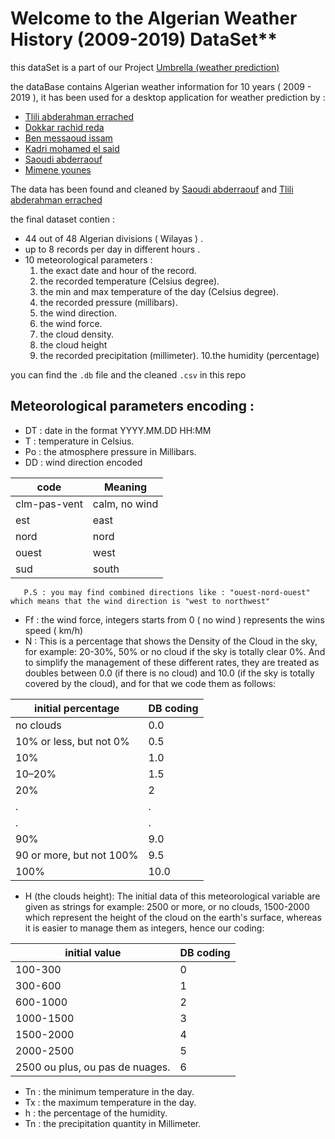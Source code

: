 # Welcome to the Algerian Weather History (2009-2019) DataSet**

this dataSet is a part of our Project [Umbrella (weather prediction)](https://github.com/AbdouTlili/Umbrella-opensouece-weather-prediction-project-)

the dataBase contains Algerian weather information for 10 years ( 2009 - 2019 ), it has been used for a desktop application for weather prediction  by : 

  * [Tlili abderahman errached](https://github.com/AbdouTlili)
  * [Dokkar rachid reda](https://github.com/DokkarRachidReda)
  * [Ben messaoud issam](https://github.com/Issamoh)
  * [Kadri mohamed el said](https://github.com/iDOVICSA)
  * [Saoudi abderraouf](https://github.com/saoudiabderraouf)
  * [Mimene younes](https://github.com/younes38)
     
 The data has been found and cleaned by [Saoudi abderraouf](https://github.com/saoudiabderraouf) and [Tlili abderahman errached](https://github.com/AbdouTlili)
 
 the final dataset contien  :
 
 * 44 out of 48 Algerian divisions ( Wilayas ) .
 * up to 8 records per day in different hours .
 * 10 meteorological parameters :
     1. the exact date and hour of the record.
     2. the recorded temperature (Celsius degree).
     3. the min and max temperature of the day (Celsius degree).
     4. the recorded pressure (millibars).
     5. the wind direction.
     6. the wind force.
     7. the cloud density.
     8. the cloud height 
     9. the recorded precipitation (millimeter).
     10.the humidity (percentage)
     
  you can find the ```.db``` file and the cleaned ```.csv``` in this repo 
    

## Meteorological parameters encoding :

  * DT : date in the format  YYYY.MM.DD HH:MM <br>
  * T : temperature in Celsius.<br>
  * Po : the atmosphere pressure in Millibars.<br>
  * DD : wind direction encoded <br>

  | code  | Meaning |
  | --- | --- |
  |  clm-pas-vent | calm, no wind  |
  | est | east |
  | nord | nord |
  | ouest | west |
  | sud | south |

       P.S : you may find combined directions like : "ouest-nord-ouest" which means that the wind direction is "west to northwest" 
  * Ff : the wind force, integers starts from 0 ( no wind ) represents the wins speed ( km/h)
  * N : This is a percentage that shows the Density of the Cloud in the sky, for example: 20-30%,
50% or no cloud if the sky is totally clear 0%. And to simplify the management of these different
rates, they are treated as doubles between 0.0 (if there is no cloud) and 10.0 (if the sky is
totally covered by the cloud), and for that we code them as follows:

|initial percentage  | 	DB coding |
 | --- | --- |
|no clouds |	0.0|
|10% or less, but not 0% |	0.5|
|10% 	|1.0|
|10–20%	|1.5|
|20%	|2|
|.	|.|
|.	|.|
|90%	|9.0|
|90 or more, but not 100%|	9.5|
|100%	|10.0|

  * H (the clouds height):  The initial data of this meteorological variable are given as strings for example: 2500 or more, or no clouds, 1500-2000 which represent the height of the cloud on the earth's surface, whereas it is easier to manage them as integers, hence our coding:

|initial value  |DB coding|
 | --- | --- |
|100-300 	|0|
|300-600	|1|
|600-1000	|2|
|1000-1500	|3|
|1500-2000	|4|
|2000-2500	|5|
|2500 ou plus, ou pas de nuages.	|6|

  * Tn : the minimum temperature in the day.
  * Tx : the maximum temperature in the day.
  * h : the percentage of the humidity.
  * Tn : the precipitation quantity in Millimeter. 


  
